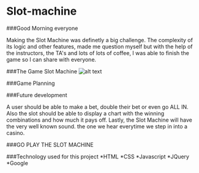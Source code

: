 # Slot-machine


###Good Morning everyone

Making the Slot Machine was definetly a big challenge. The complexity of its logic and other features, made me question myself but with the help of the instructors, the TA's and lots of lots of coffee, I was able to finish the game so I can share with everyone.

###The Game
 Slot Machine
    ![alt text](http:slot_img/slot.png)
    
    
    
 
 





###Game Planning





###Future development

A user should be able to make a bet, double their bet or even go ALL IN. Also the slot should be able to display a chart with the winning combinations and how much it pays off. Lastly, the Slot Machine will have the very well known sound. the one we hear everytime we step in into a casino.

###GO PLAY THE SLOT MACHINE


###Technology used for this project
*HTML
*CSS
*Javascript
*JQuery
*Google
